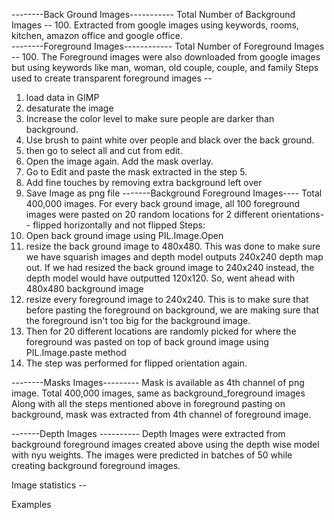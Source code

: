--------Back Ground Images-----------
Total Number of Background Images -- 100. Extracted from google images using keywords, rooms, kitchen, amazon office and google office. \
--------Foreground Images------------
Total Number of Foreground Images -- 100. The Foreground images were also downloaded from google images but using keywords like man, woman, old couple, couple, and family
Steps used to create transparent foreground images --  
1. load data in GIMP 
2. desaturate the image 
3. Increase the color level to make sure people are darker than background.
4. Use brush to paint white over people and black over the back ground. 
5. then go to select all and cut from edit. 
6. Open the image again. Add the mask overlay. 
7. Go to Edit and paste the mask extracted in the step 5. 
8. Add fine touches by removing extra background left over 
9. Save Image as png file
-------Background Foreground Images----
Total 400,000 images. For every back ground image, all 100 foreground images were pasted on 20 random locations for 2 different orientations-- flipped horizontally and not flipped
Steps:
1. Open back ground image using PIL.Image.Open
2. resize the back ground image to 480x480. This was done to make sure we have squarish images and depth model outputs 240x240 depth map out.
If we had resized the back ground image to 240x240 instead, the depth model would have outputted 120x120. So, went ahead with 480x480 background image 
3. resize every foreground image to 240x240. This is to make sure that before pasting the foreground on background, we are making sure that the 
foreground isn't too big for the background image. 
4. Then for 20 different locations are randomly picked for where the foreground was pasted on top of back ground image using PIL.Image.paste method 
5. The step was performed for flipped orientation again.

--------Masks Images---------
Mask is available as 4th channel of png image. 
Total 400,000 images, same as background_foreground images
Along with all the steps mentioned above in foreground pasting on background, mask was extracted from 4th channel of foreground image.

-------Depth Images ----------
Depth Images were extracted from background foreground images created above using the depth wise model with nyu weights. 
The images were predicted in batches of 50 while creating background foreground images. 

Image statistics --



Examples
